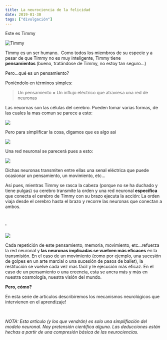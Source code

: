 ```yaml
---
title: La neurociencia de la felicidad
date: 2019-01-30
tags: ["divulgación"]
---
```


Este es Timmy
  
![Timmy](/media/timothy.png) 

Timmy es un ser humano. &nbsp;Como todos los miembros de su especie y a pesar de que Timmy no es muy inteligente, Timmy tiene <b>pensamientos&nbsp;</b>(bueno, tratándose de Timmy, no estoy tan seguro...)&nbsp;</p><p>Pero...qué es un pensamiento?</p><p>Poniéndolo en términos simples:<br></p><blockquote><p>Un pensamiento = Un influjo eléctrico que atraviesa una red de neuronas</p></blockquote><p>Las neuornas son las células del cerebro. Pueden tomar varias formas, de las cuales la mas comun se parece a esto:</p>
 
![](/media/neurone-1536619765.png)


Pero para simplificar la cosa, digamos que es algo asi

![](/media/neurone-simple.png)


Una red neuronal se parecerá pues a esto:

![](/media/resaux.png)

Dichas neuronas transmiten entre ellas una senal eléctrica que puede ocasionar un pensamiento, un movimiento, etc...<br></p><p>Así pues, mientras Timmy se rasca la cabeza (porque no se ha duchado y tiene pulgas) su cerebro transmite la orden y una red neuronal <b>específica</b> que conecta el cerebro de Timmy con su brazo ejecuta la acción: La orden viaja desde el cerebro hasta el brazo y recorre las neuronas que conectan a ambos.</p><p><br></p>'

![](/media/timmy.png)

Cada repetición de este pensamiento, memoria, movimiento, etc...refuerza la red neuronal y<b> las neuronas implicadas se vuelven más eficaces</b> en la transmisión. En el caso de un movimiento (como por ejemplo, una sucesión de golpes en un arte marcial o una sucesión de pasos de ballet), la restitución se vuelve cada vez mas fácil y le ejecución más eficaz. En el caso de un pensamiento o una creencia, esta se ancra más y más en nuestra cosmología, nuestra visión del mundo.</p><p><b>Pero, cómo?</b></p><p>En esta serie de artículos describiremos los mecanismos neurológicos que intervienen en el aprendizaje!</p><p><br></p><p><i>NOTA: Esta artículo (y los que vendr</i><i>án)</i><i>&nbsp;es solo una simplifiación del modelo neuronal. Noy pretensión científica alguna. Las deducciones están hechas a partir de una compresión básica de las neurociencias.</i></p><p>


